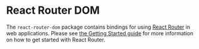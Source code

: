# React Router DOM

The `react-router-dom` package contains bindings for using [React
Router](https://github.com/remix-run/react-router) in web applications.
Please see [the Getting Started guide](https://github.com/remix-run/react-router/blob/main/docs/start/tutorial.md) for more information on how to get started with React Router.
